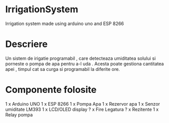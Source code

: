 # IrrigationSystem
Irrigation system made using arduino uno and ESP 8266

# Descriere

Un sistem de irigatie programabil , care detecteaza umiditatea solului si porneste o pompa de apa pentru a-l uda . Acesta poate gestiona cantitatea apei , timpul cat sa curga si programabil la diferite ore. 


# Componente folosite

1 x Arduino UNO 
1 x ESP 8266
1 x Pompa Apa
1 x Rezervor apa
1 x Senzor umiditate LM393 
1 x LCD/OLED display
? x Fire Legatura
? x Rezitente 
1 x Relay pompa
